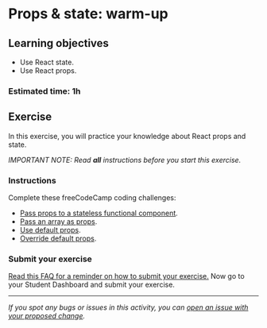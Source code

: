 # Props & state: warm-up

## Learning objectives

- Use React state.
- Use React props.

### Estimated time: 1h

## Exercise

In this exercise, you will practice your knowledge about React props and state.

*IMPORTANT NOTE: Read **all** instructions before you start this exercise.*

### Instructions

Complete these freeCodeCamp coding challenges:

- [Pass props to a stateless functional component](https://www.freecodecamp.org/learn/front-end-libraries/react/pass-props-to-a-stateless-functional-component).
- [Pass an array as props](https://www.freecodecamp.org/learn/front-end-libraries/react/pass-an-array-as-props).
- [Use default props](https://www.freecodecamp.org/learn/front-end-libraries/react/use-default-props).
- [Override default props](https://www.freecodecamp.org/learn/front-end-libraries/react/override-default-props).
  
### Submit your exercise

[Read this FAQ for a reminder on how to submit your exercise.](https://microverse.zendesk.com/hc/en-us/articles/360061344234)
Now go to your Student Dashboard and submit your exercise.

------

_If you spot any bugs or issues in this activity, you can [open an issue with your proposed change](https://github.com/microverseinc/curriculum-transversal-skills/blob/main/git-github/articles/open_issue.md)._
